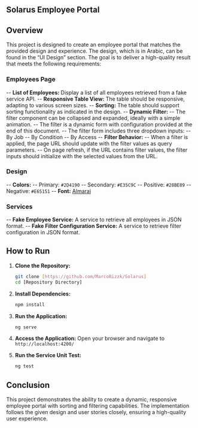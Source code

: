 ## Solarus Employee Portal

## Overview

This project is designed to create an employee portal that matches the provided design and experience. The design, which is in Arabic, can be found in the “UI Design” section. The goal is to deliver a high-quality result that meets the following requirements:


### Employees Page
-- **List of Employees:** Display a list of all employees retrieved from a fake service API.
-- **Responsive Table View:** The table should be responsive, adapting to various screen sizes.
-- **Sorting:** The table should support sorting functionality as indicated in the design.
-- **Dynamic Filter:** 
   -- The filter component can be collapsed and expanded, ideally with a simple animation.
   -- The filter is a dynamic form with configuration provided at the end of this document.
   -- The filter form includes three dropdown inputs:
      -- By Job
      -- By Condition
      -- By Access
-- **Filter Behavior:**
   -- When a filter is applied, the page URL should update with the filter values as query parameters.
   -- On page refresh, if the URL contains filter values, the filter inputs should initialize with the selected values from the URL.

### Design
-- **Colors:**
   -- Primary: `#2D4190`
   -- Secondary: `#E35C9C`
   -- Positive: `#28BE89`
   -- Negative: `#E65151`
-- **Font:** [Almarai](https://fonts.google.com/specimen/Almarai?query=alm)

### Services
-- **Fake Employee Service:** A service to retrieve all employees in JSON format.
-- **Fake Filter Configuration Service:** A service to retrieve filter configuration in JSON format.


## How to Run

1. **Clone the Repository:**
    ```bash
    git clone [https://github.com/MarcoRizzk/Solarus]
    cd [Repository Directory]
    ```

2. **Install Dependencies:**
    ```bash
    npm install
    ```

3. **Run the Application:**
    ```bash
    ng serve
    ```

4. **Access the Application:**
    Open your browser and navigate to `http://localhost:4200/`

5. **Run the Service Unit Test:**
    ```bash
    ng test

## Conclusion

This project demonstrates the ability to create a dynamic, responsive employee portal with sorting and filtering capabilities. The implementation follows the given design and user stories closely, ensuring a high-quality user experience.
